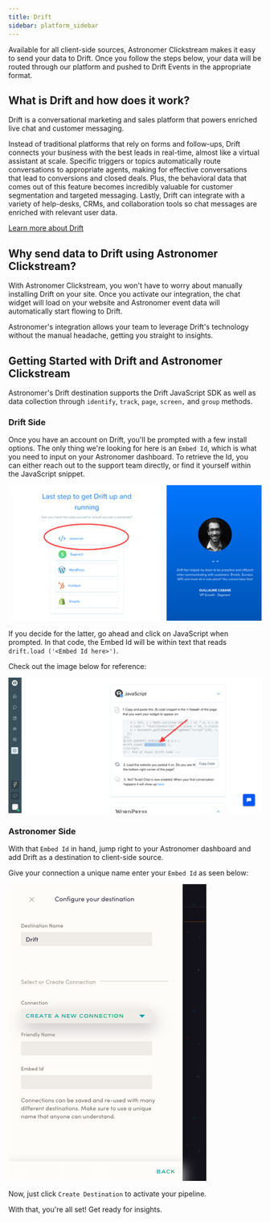 ```yaml
---
title: Drift
sidebar: platform_sidebar
---
```


Available for all client-side sources, Astronomer Clickstream makes it easy to send your data to Drift. Once you follow the steps below, your data will be routed through our platform and pushed to Drift Events in the appropriate format.

## What is Drift and how does it work?

Drift is a conversational marketing and sales platform that powers enriched live chat and customer messaging.

Instead of traditional platforms that rely on forms and follow-ups, Drift connects your business with the best leads in real-time, almost like a virtual assistant at scale. Specific triggers or topics automatically route conversations to appropriate agents, making for effective conversations that lead to conversions and closed deals. Plus, the behavioral data that comes out of this feature becomes incredibly valuable for customer segmentation and targeted messaging. Lastly, Drift can integrate with a variety of help-desks, CRMs, and collaboration tools so chat messages are enriched with relevant user data. 

[Learn more about Drift](https://www.drift.com/)

## Why send data to Drift using Astronomer Clickstream?

With Astronomer Clickstream, you won't have to worry about manually installing Drift on your site. Once you activate our integration, the chat widget will load on your website and Astronomer event data will automatically start flowing to Drift.

Astronomer's integration allows your team to leverage Drift's technology without the manual headache, getting you straight to insights.

## Getting Started with Drift and Astronomer Clickstream

Astronomer's Drift destination supports the Drift JavaScript SDK as well as data collection through `identify`, `track`, `page`, `screen,` and `group` methods.

### Drift Side

Once you have an account on Drift, you'll be prompted with a few install options. The only thing we're looking for here is an `Embed Id`, which is what you need to input on your Astronomer dashboard. To retrieve the Id, you can either reach out to the support team directly, or find it yourself within the JavaScript snippet.

![drift1](../../../images/drift1.png)

If you decide for the latter, go ahead and click on JavaScript when prompted. In that code, the Embed Id will be within text that reads `drift.load ('<Embed Id here>')`.

Check out the image below for reference:

![drift2](../../../images/drift2.png)


### Astronomer Side

With that `Embed Id` in hand, jump right to your Astronomer dashboard and add Drift as a destination to client-side source.

Give your connection a unique name enter your `Embed Id` as seen below:

![drift3](../../../images/drift3.png)

Now, just click `Create Destination` to activate your pipeline.

With that, you're all set! Get ready for insights.
